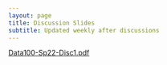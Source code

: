 ```yaml
---
layout: page
title: Discussion Slides
subtitle: Updated weekly after discussions
---
```


[Data100-Sp22-Disc1.pdf](https://github.com/michelleli142/michelleli142.github.io/files/7945564/Data100-Sp22-Disc1.1.pdf)
